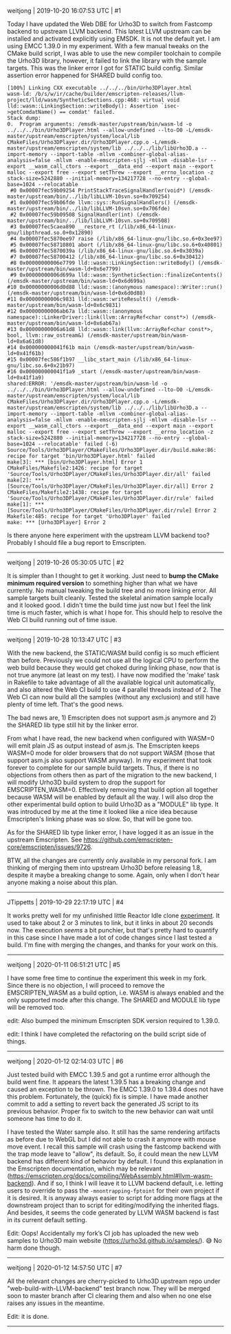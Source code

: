 weitjong | 2019-10-20 16:07:53 UTC | #1

Today I have updated the Web DBE for Urho3D to switch from Fastcomp backend to upstream LLVM backend. This latest LLVM upstream can be installed and activated explicitly using EMSDK. It is not the default yet. I am using EMCC 1.39.0 in my experiment. With a few manual tweaks on the CMake build script, I was able to use the new compiler toolchain to compile the Urho3D library, however, it failed to link the library with the sample targets. This was the linker error I got for STATIC build config. Similar assertion error happened for SHARED build config too.

```
[100%] Linking CXX executable ../../../bin/Urho3DPlayer.html
wasm-ld: /b/s/w/ir/cache/builder/emscripten-releases/llvm-project/lld/wasm/SyntheticSections.cpp:468: virtual void lld::wasm::LinkingSection::writeBody(): Assertion `isec->getComdatName() == comdat' failed.
Stack dump:
0.	Program arguments: /emsdk-master/upstream/bin/wasm-ld -o ../../../bin/Urho3DPlayer.html --allow-undefined --lto-O0 -L/emsdk-master/upstream/emscripten/system/local/lib CMakeFiles/Urho3DPlayer.dir/Urho3DPlayer.cpp.o -L/emsdk-master/upstream/emscripten/system/lib ../../../lib/libUrho3D.a --import-memory --import-table -mllvm -combiner-global-alias-analysis=false -mllvm -enable-emscripten-sjlj -mllvm -disable-lsr --export __wasm_call_ctors --export __data_end --export main --export malloc --export free --export setThrew --export __errno_location -z stack-size=5242880 --initial-memory=134217728 --no-entry --global-base=1024 --relocatable 
 #0 0x00007fec59b09254 PrintStackTraceSignalHandler(void*) (/emsdk-master/upstream/bin/../lib/libLLVM-10svn.so+0x709254)
 #1 0x00007fec59b06fde llvm::sys::RunSignalHandlers() (/emsdk-master/upstream/bin/../lib/libLLVM-10svn.so+0x706fde)
 #2 0x00007fec59b09508 SignalHandler(int) (/emsdk-master/upstream/bin/../lib/libLLVM-10svn.so+0x709508)
 #3 0x00007fec5caea890 __restore_rt (/lib/x86_64-linux-gnu/libpthread.so.0+0x12890)
 #4 0x00007fec5870ee97 raise (/lib/x86_64-linux-gnu/libc.so.6+0x3ee97)
 #5 0x00007fec58710801 abort (/lib/x86_64-linux-gnu/libc.so.6+0x40801)
 #6 0x00007fec5870039a (/lib/x86_64-linux-gnu/libc.so.6+0x3039a)
 #7 0x00007fec58700412 (/lib/x86_64-linux-gnu/libc.so.6+0x30412)
 #8 0x00000000006e7799 lld::wasm::LinkingSection::writeBody() (/emsdk-master/upstream/bin/wasm-ld+0x6e7799)
 #9 0x00000000006d699a lld::wasm::SyntheticSection::finalizeContents() (/emsdk-master/upstream/bin/wasm-ld+0x6d699a)
#10 0x00000000006d0d88 lld::wasm::(anonymous namespace)::Writer::run() (/emsdk-master/upstream/bin/wasm-ld+0x6d0d88)
#11 0x00000000006c9831 lld::wasm::writeResult() (/emsdk-master/upstream/bin/wasm-ld+0x6c9831)
#12 0x00000000006ab67a lld::wasm::(anonymous namespace)::LinkerDriver::link(llvm::ArrayRef<char const*>) (/emsdk-master/upstream/bin/wasm-ld+0x6ab67a)
#13 0x00000000006a61d8 lld::wasm::link(llvm::ArrayRef<char const*>, bool, llvm::raw_ostream&) (/emsdk-master/upstream/bin/wasm-ld+0x6a61d8)
#14 0x000000000041f61b main (/emsdk-master/upstream/bin/wasm-ld+0x41f61b)
#15 0x00007fec586f1b97 __libc_start_main (/lib/x86_64-linux-gnu/libc.so.6+0x21b97)
#16 0x000000000041f1a9 _start (/emsdk-master/upstream/bin/wasm-ld+0x41f1a9)
shared:ERROR: '/emsdk-master/upstream/bin/wasm-ld -o ../../../bin/Urho3DPlayer.html --allow-undefined --lto-O0 -L/emsdk-master/upstream/emscripten/system/local/lib CMakeFiles/Urho3DPlayer.dir/Urho3DPlayer.cpp.o -L/emsdk-master/upstream/emscripten/system/lib ../../../lib/libUrho3D.a --import-memory --import-table -mllvm -combiner-global-alias-analysis=false -mllvm -enable-emscripten-sjlj -mllvm -disable-lsr --export __wasm_call_ctors --export __data_end --export main --export malloc --export free --export setThrew --export __errno_location -z stack-size=5242880 --initial-memory=134217728 --no-entry --global-base=1024 --relocatable' failed (-6)
Source/Tools/Urho3DPlayer/CMakeFiles/Urho3DPlayer.dir/build.make:86: recipe for target 'bin/Urho3DPlayer.html' failed
make[3]: *** [bin/Urho3DPlayer.html] Error 1
CMakeFiles/Makefile2:1426: recipe for target 'Source/Tools/Urho3DPlayer/CMakeFiles/Urho3DPlayer.dir/all' failed
make[2]: *** [Source/Tools/Urho3DPlayer/CMakeFiles/Urho3DPlayer.dir/all] Error 2
CMakeFiles/Makefile2:1438: recipe for target 'Source/Tools/Urho3DPlayer/CMakeFiles/Urho3DPlayer.dir/rule' failed
make[1]: *** [Source/Tools/Urho3DPlayer/CMakeFiles/Urho3DPlayer.dir/rule] Error 2
Makefile:485: recipe for target 'Urho3DPlayer' failed
make: *** [Urho3DPlayer] Error 2
```

Is there anyone here experiment with the upstream LLVM backend too? Probably I should file a bug report to Emscripten.

-------------------------

weitjong | 2019-10-26 05:30:05 UTC | #2

It is simpler than I thought to get it working. Just need to **bump the CMake minimum required version** to something higher than what we have currently. No manual tweaking the build tree and no more linking error. All sample targets built cleanly. Tested the skeletal animation sample locally and it looked good. I didn't time the build time just now but I feel the link time is much faster, which is what I hope for. This should help to resolve the Web CI build running out of time issue.

-------------------------

weitjong | 2019-10-28 10:13:47 UTC | #3

With the new backend, the STATIC/WASM build config is so much efficient than before. Previously we could not use all the logical CPU to perform the web build because they would get choked during linking phase, now that is not true anymore (at least on my test). I have now modified the 'make' task in Rakefile to take advantage of all the available logical unit automatically, and also altered the Web CI build to use 4 parallel threads instead of 2. The Web CI can now build all the samples (without any exclusion) and still have plenty of time left. That's the good news.

The bad news are, 1) Emscripten does not support asm.js anymore and 2) the SHARED lib type still hit by the linker error.

From what I have read, the new backend when configured with WASM=0 will emit plain JS as output instead of asm.js. The Emscripten keeps WASM=0 mode for older browsers that do not support WASM (those that support asm.js also support WASM anyway). In my experiment that took forever to complete for our sample build targets. Thus, if there is no objections from others then as part of the migration to the new backend, I will modify Urho3D build system to drop the support for EMSCRIPTEN_WASM=0. Effectively removing that build option all together because WASM will be enabled by default all the way. I will also drop the other experimental build option to build Urho3D as a "MODULE" lib type. It was introduced by me at the time it looked like a nice idea because Emscripten's linking phase was so slow. So, that will be gone too.

As for the SHARED lib type linker error, I have logged it as an issue in the upstream Emscripten. See https://github.com/emscripten-core/emscripten/issues/9726.

BTW, all the changes are currently only available in my personal fork. I am thinking of merging them into upstream Urho3D before releasing 1.8, despite it maybe a breaking change to some. Again, only when I don't hear anyone making a noise about this plan.

-------------------------

JTippetts | 2019-10-29 22:17:19 UTC | #4

It works pretty well for my unfinished little Reactor Idle clone [experiment](https://jtippetts.github.io/GoldRush.html). It used to take about 2 or 3 minutes to link, but it links in about 20 seconds now. The execution *seems* a bit punchier, but that's pretty hard to quantify in this case since I have made a lot of code changes since I last tested a build. I'm fine with merging the changes, and thanks for your work on this.

-------------------------

weitjong | 2020-01-11 06:51:21 UTC | #5

I have some free time to continue the experiment this week in my fork. Since there is no objection, I will proceed to remove the EMSCRIPTEN_WASM as a build option, i.e. WASM is always enabled and the only supported mode after this change. The SHARED and MODULE lib type will be removed too.

edit: Also bumped the minimum Emscripten SDK version required to 1.39.0.

edit: I think I have completed the refactoring on the build script side of things.

-------------------------

weitjong | 2020-01-12 02:14:03 UTC | #6

Just tested build with EMCC 1.39.5 and got a runtime error although the build went fine. It appears the latest 1.39.5 has a breaking change and caused an exception to be thrown. The EMCC 1.39.0 to 1.39.4 does not have this problem. Fortunately, the (quick) fix is simple. I have made another commit to add a setting to revert back the generated JS script to its previous behavior. Proper fix to switch to the new behavior can wait until someone has time to do it.

I have tested the Water sample also. It still has the same rendering artifacts as before due to WebGL but I did not able to crash it anymore with mouse move event. I recall this sample will crash using the fastcomp backend with the trap mode leave to "allow", its default. So, it could mean the new LLVM backend has different kind of behavior by default. I found this explanation in the Emscripten documentation, which may be relevant (https://emscripten.org/docs/compiling/WebAssembly.html#llvm-wasm-backend). And if so, I think I will leave it to LLVM backend default, i.e. letting users to override to pass the `-mnontrapping-fptoint` for their own project if it is desired. It is anyway always easier to script for adding more flags at the downstream project than to script for editing/modifying the inherited flags. And besides, it seems the code generated by LLVM WASM backend is fast in its current default setting.

Edit: Oops! Accidentally my fork’s CI job has uploaded the new web samples to Urho3D main website (https://urho3d.github.io/samples/). 😅 No harm done though.

-------------------------

weitjong | 2020-01-12 14:57:50 UTC | #7

All the relevant changes are cherry-picked to Urho3D upstream repo under "web-build-with-LLVM-backend" test branch now. They will be merged soon to master branch after CI clearing them and also when no one else raises any issues in the meantime.

Edit: it is done.

-------------------------

